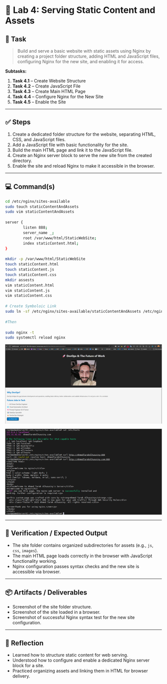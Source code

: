 
# 🧪 Lab 4: Serving Static Content and Assets

## 📝 Task

> Build and serve a basic website with static assets using Nginx by creating a project folder structure, adding HTML and JavaScript files, configuring Nginx for the new site, and enabling it for access.

**Subtasks:**

1. **Task 4.1** – Create Website Structure
2. **Task 4.2** – Create JavaScript File
3. **Task 4.3** – Create Main HTML Page
4. **Task 4.4** – Configure Nginx for the New Site
5. **Task 4.5** – Enable the Site

---

## ✅ Steps

1. Create a dedicated folder structure for the website, separating HTML, CSS, and JavaScript files.
2. Add a JavaScript file with basic functionality for the site.
3. Build the main HTML page and link it to the JavaScript file.
4. Create an Nginx server block to serve the new site from the created directory.
5. Enable the site and reload Nginx to make it accessible in the browser.

---
## 💻 Command(s)

```bash
cd /etc/nginx/sites-available
sudo touch staticContentAndAssets
sudo vim staticContentAndAssets

server {
        listen 888;
        server_name _;
        root /var/www/html/StaticWebSite;
        index staticContent.html;
}

mkdir -p /var/www/html/StaticWebSite
touch staticContent.html
touch staticContent.js
touch staticContent.css
mkdir assests
vim staticContent.html
vim staticContent.js
vim staticContent.css

# Create Symboloic Link 
sudo ln -sf /etc/nginx/sites-available/staticContentAndAssets /etc/nginx/sites-enabled/staticContentAndAssets

#Then 

sudo nginx -t
sudo systemctl reload nginx

```
![MyVirtualHost1](../../Assets/StaticWebSite-Content.png)

![Config Local Host File](../../Assets/ConfigLocalHost.png)



---

## 🔎 Verification / Expected Output

* The site folder contains organized subdirectories for assets (e.g., `js`, `css`, `images`).
* The main HTML page loads correctly in the browser with JavaScript functionality working.
* Nginx configuration passes syntax checks and the new site is accessible via browser.

---

## 📦 Artifacts / Deliverables

* Screenshot of the site folder structure.
* Screenshot of the site loaded in a browser.
* Screenshot of successful Nginx syntax test for the new site configuration.

---

## 🧠 Reflection

* Learned how to structure static content for web serving.
* Understood how to configure and enable a dedicated Nginx server block for a site.
* Practiced organizing assets and linking them in HTML for browser delivery.

